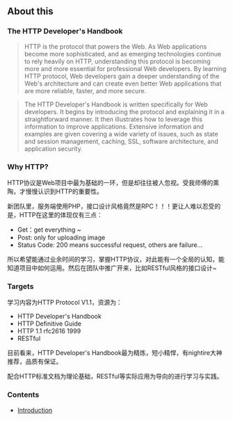 ## About this

### The HTTP Developer's Handbook

> HTTP is the protocol that powers the Web. As Web applications become more sophisticated, and as emerging technologies continue to rely heavily on HTTP, understanding this protocol is becoming more and more essential for professional Web developers. By learning HTTP protocol, Web developers gain a deeper understanding of the Web's architecture and can create even better Web applications that are more reliable, faster, and more secure.

> The HTTP Developer's Handbook is written specifically for Web developers. It begins by introducing the protocol and explaining it in a straightforward manner. It then illustrates how to leverage this information to improve applications. Extensive information and examples are given covering a wide variety of issues, such as state and session management, caching, SSL, software architecture, and application security.

### Why HTTP?
HTTP协议是Web项目中最为基础的一环，但是却往往被人忽视。受我师傅的熏陶，才慢慢认识到HTTP的重要性。

新团队里，服务端使用PHP，接口设计风格竟然是RPC！！！更让人难以忍受的是，HTTP在这里的体现仅有三点：

- Get：get everything ~
- Post: only for uploading image
- Status Code: 200 means successful request, others are failure...

所以希望能通过业余时间的学习，掌握HTTP协议，对此能有一个全局的认知，能知道项目中如何运用。然后在团队中推广开来，比如RESTful风格的接口设计~

### Targets

学习内容为HTTP Protocol V1.1，资源为：

- HTTP Developer's Handbook
- HTTP Definitive Guide
- HTTP 1.1 rfc2616 1999
- RESTful

目前看来，HTTP Developer's Handbook最为精炼，短小精悍，有nightire大神推荐，品质有保证。

配合HTTP标准文档为理论基础，RESTful等实际应用为导向的进行学习与实践。

### Contents

- [Introduction](Note-1-2014-8-1.md)